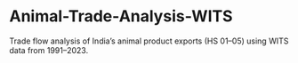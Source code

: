 # Animal-Trade-Analysis-WITS
Trade flow analysis of India’s animal product exports (HS 01–05) using WITS data from 1991–2023.

